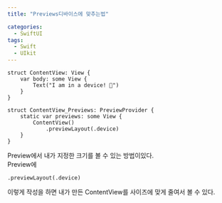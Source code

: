 ```yaml
---
title: "Previews디바이스에 맞추는법"

categories:
  - SwiftUI
tags:
  - Swift 
  - UIkit
---
```

~~~
struct ContentView: View {
    var body: some View {
        Text("I am in a device! 📲")
    }
}

struct ContentView_Previews: PreviewProvider {
    static var previews: some View {
        ContentView()
            .previewLayout(.device)
    }
}
~~~
Preview에서 내가 지정한 크기를 볼 수 있는 방법이있다.  
Preview에
~~~
.previewLayout(.device)
~~~
이렇게 작성을 하면 내가 만든 ContentView를 사이즈에 맞게 줄여서 볼 수 있다.